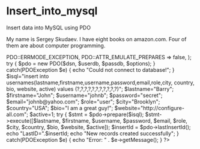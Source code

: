 # Insert_into_mysql
Insert data into MySQL using PDO

My name is Sergey Skudaev. I have eight books on amazon.com. Four of them are about computer programming.


<?php
$host = 'localhost';
$db='mydb';           // your database name
$charset = 'utf8';
$userdb = 'your_user';        //you can use root or your user
$passdb = 'your_password';   // enter you password


$pdo=null;
$dsn = "mysql:host=$host;dbname=$db;charset=$charset";

$options = array(
    PDO::ATTR_ERRMODE            => PDO::ERRMODE_EXCEPTION,
    PDO::ATTR_EMULATE_PREPARES   => false,

);

try {

$pdo = new PDO($dsn, $userdb, $passdb, $options);

} catch(PDOException $e) {
echo "Could not connect to database!";
}

$isql="insert into usernames(lastname,firstname,username,password,email,role,city, country, bio, website, active)
values (?,?,?,?,?,?,?,?,?,?,?)";

$lastname="Barry";
$firstname="John";
$username="johnb";
$password="secret";
$email="johnb@yahoo.com";
$role="user";
$city="Brooklyn";
$country="USA";
$bio="I am a great guy!";
$website="http://configure-all.com";
$active=1;

 try {

$stmt = $pdo->prepare($isql);

$stmt->execute([$lastname, $firstname, $username, $password, $email, $role, $city, $country, $bio, $website, $active]);

$insertId = $pdo->lastInsertId();

echo "LastID=".$insertId;

echo "New records created successfully";
    }
        catch(PDOException $e)
    {

   echo "Error: " . $e->getMessage();
    }
?>

